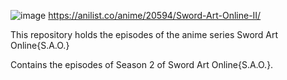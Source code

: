 ![image](https://user-images.githubusercontent.com/90706834/209464252-4330a0dc-7703-43c9-9f56-20ceae5475a8.png)
https://anilist.co/anime/20594/Sword-Art-Online-II/

This repository holds the episodes of the anime series Sword Art Online{S.A.O.}

Contains the episodes of Season 2 of Sword Art Online{S.A.O.}.
